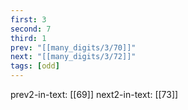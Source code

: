 ```yaml
---
first: 3
second: 7
third: 1
prev: "[[many_digits/3/70]]"
next: "[[many_digits/3/72]]"
tags: [odd]
---
```

prev2-in-text: [[69]]
next2-in-text: [[73]]
